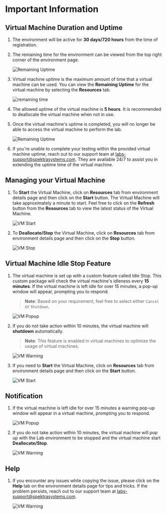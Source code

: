 # Important Information

## Virtual Machine Duration and Uptime

1. The environment will be active for **30 days/720 hours** from the time of registration.

1. The remaining time for the environment can be viewed from the top right corner of the environment page.

   ![Remaining Uptime](../images/remaining-time.png)

1. Virtual machine uptime is the maximum amount of time that a virtual machine can be used. You can view the **Remaining Uptime** for the virtual machine by selecting the **Resources** tab.

   ![remaining time](../images/vm-uptime.png)
   
1. The allowed uptime of the virtual machine is **5 hours**. It is recommended to deallocate the virtual machine when not in use. 

1. Once the virtual machine's uptime is completed, you will no longer be able to access the virtual machine to perform the lab. 

   ![Remaining Uptime](../images/uptime.png)

1. If you're unable to complete your testing within the provided virtual machine uptime, reach out to our support team at [labs-support@spektrasystems.com](labs-support@spektrasystems.com). They are available 24/7 to assist you in extending the uptime time of the virtual machine.

## Managing your Virtual Machine

1. To **Start**  the Virtual Machine, click on **Resources** tab from environment details page and then click on the **Start** button. The Virtual Machine will take approximately a minute to start. Feel free to click on the **Refresh** button from the **Resources** tab to view the latest status of the Virtual Machine.

   ![VM Start](../images/start-vm.png)

1. To **Deallocate/Stop** the Virtual Machine, click on **Resources** tab from environment details page and then click on the **Stop** button.

   ![VM Stop](../images/stop-vm.png)

## Virtual Machine Idle Stop Feature

1. The virtual machine is set up with a custom feature called Idle Stop. This custom package will check the virtual machine's idleness every **15 minutes**. If the virtual machine is left idle for over 15 minutes, a pop-up window will appear, prompting you to respond.

   > **Note**: Based on your requirement, feel free to select either `Cancel` or `Shutdown`. 

   ![VM Popup](../images/auto-sheenshot.png)
 
1. If you do not take action within 10 minutes, the virtual machine will **shutdown** automatically.

   > **Note**: This feature is enabled in virtual machines to optimize the usage of virtual machines.

   ![VM Warning](../images/auto-warning.png)
   
1. If you need to **Start** the Virtual Machine, click on **Resources** tab from environment details page and then click on the **Start** button.

   ![VM Start](../images/start-vm.png)

## Notification

1. If the virtual machine is left idle for over 15 minutes a warning pop-up window will appear in a virtual machine, prompting you to respond.

   ![VM Popup](../images/auto-sheenshot.png)

1. If you do not take action within 10 minutes, the virtual machine will pop up with the Lab environment to be stopped and the virtual machine start **Deallocate/Stop**.

   ![VM Warning](../images/auto-warning.png)

## Help 

1. If you encounter any issues while copying the issue, please click on the **Help** tab on the environment details page for tips and tricks. If the problem persists, reach out to our support team at [labs-support@spektrasystems.com](labs-support@spektrasystems.com).

   ![VM Warning](../media/help.png)
